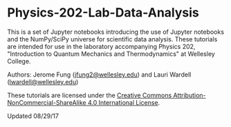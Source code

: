 # Physics-202-Lab-Data-Analysis

This is a set of Jupyter notebooks introducing the use of Jupyter notebooks and the NumPy/SciPy universe for scientific data analysis. These tutorials are intended for use in the laboratory accompanying Physics 202, "Introduction to Quantum Mechanics and Thermodynamics" at Wellesley College. 

Authors: Jerome Fung (jfung2@wellesley.edu) and Lauri Wardell (lwardell@wellesley.edu)

These tutorials are licensed under the [Creative Commons Attribution-NonCommercial-ShareAlike 4.0 International License](https://creativecommons.org/licenses/by-nc-sa/4.0/). 

Updated 08/29/17


